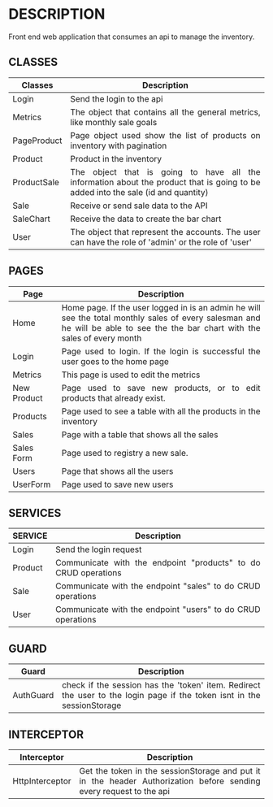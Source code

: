 # DESCRIPTION
Front end web application that consumes an api to manage the inventory.
## CLASSES

 | Classes  | Description |
| ------------- |:-------------:|
| Login      |<div style="text-align: justify;"> Send the login to the api     |
| Metrics      |<div style="text-align: justify;"> The object that contains all the general metrics, like monthly sale goals     |
| PageProduct      |<div style="text-align: justify;"> Page object used show the list of products on inventory with pagination     |
| Product      |<div style="text-align: justify;"> Product in the inventory     |
| ProductSale      |<div style="text-align: justify;"> The object that is going to have all the information about the product that is going to be added into the sale (id and quantity)    |
| Sale      |<div style="text-align: justify;"> Receive or send sale data to the API     |
| SaleChart      |<div style="text-align: justify;"> Receive the data to create the bar chart     |
| User      |<div style="text-align: justify;"> The object that represent the accounts. The user can have the role of 'admin' or the role of 'user'     |

 
 
## PAGES

| Page  | Description |
| ------------- |:-------------:|
| Home      |<div style="text-align: justify;"> Home page. If the user logged in is an admin he will see the total monthly sales of every salesman and he will be able to see the the bar chart with the sales of every month    |
| Login      |<div style="text-align: justify;"> Page used to login. If the login is successful the user goes to the home page    |
| Metrics      |<div style="text-align: justify;"> This page is used to edit the metrics    |
| New Product     |<div style="text-align: justify;"> Page used to save new products, or to edit products that already exist.     |
| Products      |<div style="text-align: justify;"> Page used to see a table with all the products in the inventory    |
| Sales      |<div style="text-align: justify;"> Page with a table that shows all the sales     |
| Sales Form      |<div style="text-align: justify;">Page used to registry a new sale.    |
| Users      |<div style="text-align: justify;"> Page that shows all the users     |
| UserForm      |<div style="text-align: justify;"> Page used to save new users     |


## SERVICES
| SERVICE  | Description |
| ------------- |:-------------:|
| Login      |<div style="text-align: justify;">  Send the login request   |
| Product      |<div style="text-align: justify;"> Communicate with the endpoint "products" to do CRUD operations   |
| Sale      |<div style="text-align: justify;"> Communicate with the endpoint "sales" to do CRUD operations    |
| User    |<div style="text-align: justify;">Communicate with the endpoint "users" to do CRUD operations     |

## GUARD
| Guard  | Description |
| ------------- |:-------------:|
| AuthGuard      |<div style="text-align: justify;">  check if the session has the 'token' item. Redirect the user to the login page if the token isnt in the sessionStorage  |


## INTERCEPTOR
| Interceptor  | Description |
| ------------- |:-------------:|
| HttpInterceptor     |<div style="text-align: justify;">  Get the token in the sessionStorage and put it in the header Authorization before sending every request to the api  |
